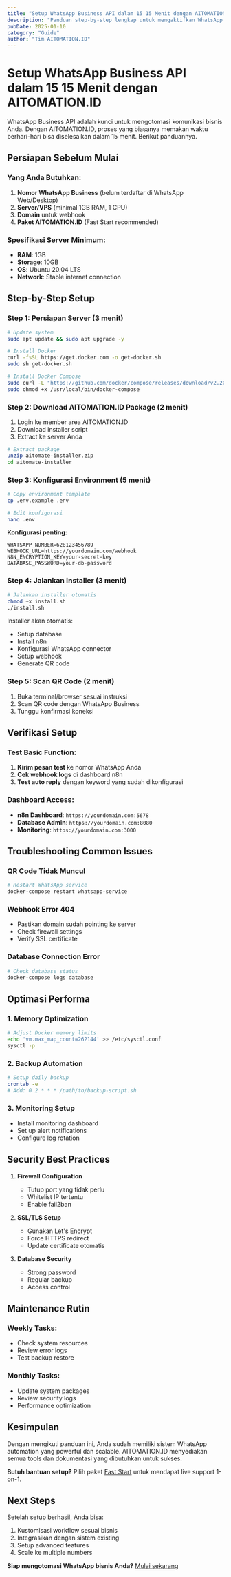 ```yaml
---
title: "Setup WhatsApp Business API dalam 15 15 Menit dengan AITOMATION.ID"
description: "Panduan step-by-step lengkap untuk mengaktifkan WhatsApp Business API dan mengintegrasikannya dengan sistem otomasi Anda."
pubDate: 2025-01-10
category: "Guide"
author: "Tim AITOMATION.ID"
---
```


# Setup WhatsApp Business API dalam 15 15 Menit dengan AITOMATION.ID

WhatsApp Business API adalah kunci untuk mengotomasi komunikasi bisnis Anda. Dengan AITOMATION.ID, proses yang biasanya memakan waktu berhari-hari bisa diselesaikan dalam 15 menit. Berikut panduannya.

## Persiapan Sebelum Mulai

### Yang Anda Butuhkan:
1. **Nomor WhatsApp Business** (belum terdaftar di WhatsApp Web/Desktop)
2. **Server/VPS** (minimal 1GB RAM, 1 CPU)
3. **Domain** untuk webhook
4. **Paket AITOMATION.ID** (Fast Start recommended)

### Spesifikasi Server Minimum:
- **RAM**: 1GB
- **Storage**: 10GB
- **OS**: Ubuntu 20.04 LTS
- **Network**: Stable internet connection

## Step-by-Step Setup

### Step 1: Persiapan Server (3 menit)
```bash
# Update system
sudo apt update && sudo apt upgrade -y

# Install Docker
curl -fsSL https://get.docker.com -o get-docker.sh
sudo sh get-docker.sh

# Install Docker Compose
sudo curl -L "https://github.com/docker/compose/releases/download/v2.20.0/docker-compose-$(uname -s)-$(uname -m)" -o /usr/local/bin/docker-compose
sudo chmod +x /usr/local/bin/docker-compose
```

### Step 2: Download AITOMATION.ID Package (2 menit)
1. Login ke member area AITOMATION.ID
2. Download installer script
3. Extract ke server Anda

```bash
# Extract package
unzip aitomate-installer.zip
cd aitomate-installer
```

### Step 3: Konfigurasi Environment (5 menit)
```bash
# Copy environment template
cp .env.example .env

# Edit konfigurasi
nano .env
```

**Konfigurasi penting:**
```env
WHATSAPP_NUMBER=628123456789
WEBHOOK_URL=https://yourdomain.com/webhook
N8N_ENCRYPTION_KEY=your-secret-key
DATABASE_PASSWORD=your-db-password
```

### Step 4: Jalankan Installer (3 menit)
```bash
# Jalankan installer otomatis
chmod +x install.sh
./install.sh
```

Installer akan otomatis:
- Setup database
- Install n8n
- Konfigurasi WhatsApp connector
- Setup webhook
- Generate QR code

### Step 5: Scan QR Code (2 menit)
1. Buka terminal/browser sesuai instruksi
2. Scan QR code dengan WhatsApp Business
3. Tunggu konfirmasi koneksi

## Verifikasi Setup

### Test Basic Function:
1. **Kirim pesan test** ke nomor WhatsApp Anda
2. **Cek webhook logs** di dashboard n8n
3. **Test auto reply** dengan keyword yang sudah dikonfigurasi

### Dashboard Access:
- **n8n Dashboard**: `https://yourdomain.com:5678`
- **Database Admin**: `https://yourdomain.com:8080`
- **Monitoring**: `https://yourdomain.com:3000`

## Troubleshooting Common Issues

### QR Code Tidak Muncul
```bash
# Restart WhatsApp service
docker-compose restart whatsapp-service
```

### Webhook Error 404
- Pastikan domain sudah pointing ke server
- Check firewall settings
- Verify SSL certificate

### Database Connection Error
```bash
# Check database status
docker-compose logs database
```

## Optimasi Performa

### 1. Memory Optimization
```bash
# Adjust Docker memory limits
echo 'vm.max_map_count=262144' >> /etc/sysctl.conf
sysctl -p
```

### 2. Backup Automation
```bash
# Setup daily backup
crontab -e
# Add: 0 2 * * * /path/to/backup-script.sh
```

### 3. Monitoring Setup
- Install monitoring dashboard
- Set up alert notifications
- Configure log rotation

## Security Best Practices

1. **Firewall Configuration**
   - Tutup port yang tidak perlu
   - Whitelist IP tertentu
   - Enable fail2ban

2. **SSL/TLS Setup**
   - Gunakan Let's Encrypt
   - Force HTTPS redirect
   - Update certificate otomatis

3. **Database Security**
   - Strong password
   - Regular backup
   - Access control

## Maintenance Rutin

### Weekly Tasks:
- Check system resources
- Review error logs
- Test backup restore

### Monthly Tasks:
- Update system packages
- Review security logs
- Performance optimization

## Kesimpulan

Dengan mengikuti panduan ini, Anda sudah memiliki sistem WhatsApp automation yang powerful dan scalable. AITOMATION.ID menyediakan semua tools dan dokumentasi yang dibutuhkan untuk sukses.

**Butuh bantuan setup?** Pilih paket [Fast Start](/#pricing) untuk mendapat live support 1-on-1.

## Next Steps

Setelah setup berhasil, Anda bisa:
1. Kustomisasi workflow sesuai bisnis
2. Integrasikan dengan sistem existing
3. Setup advanced features
4. Scale ke multiple numbers

**Siap mengotomasi WhatsApp bisnis Anda?** [Mulai sekarang](/#pricing)